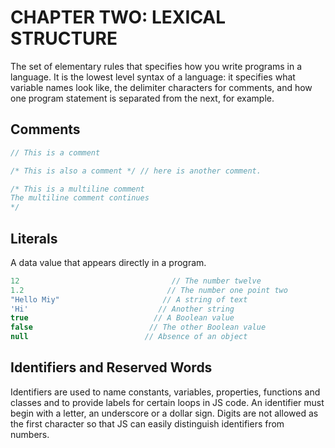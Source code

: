 # CHAPTER TWO: LEXICAL STRUCTURE

The set of elementary rules that specifies how you write programs in a language. It is the lowest level syntax of a language: it specifies what variable names look like, the delimiter characters for comments, and how one program statement is separated from the next, for example.

## Comments

```javascript
// This is a comment

/* This is also a comment */ // here is another comment.

/* This is a multiline comment
The multiline comment continues
*/
```

## Literals

A data value that appears directly in a program.

```javascript
12                                  // The number twelve
1.2                                // The number one point two
"Hello Miy"                       // A string of text
'Hi'                             // Another string
true                            // A Boolean value
false                          // The other Boolean value
null                          // Absence of an object
```

## Identifiers and Reserved Words

Identifiers are used to name constants, variables, properties, functions and classes and to provide labels for certain loops in JS code. An identifier must begin with a letter, an underscore or a dollar sign. Digits are not allowed as the first character so that JS can easily distinguish identifiers from numbers.